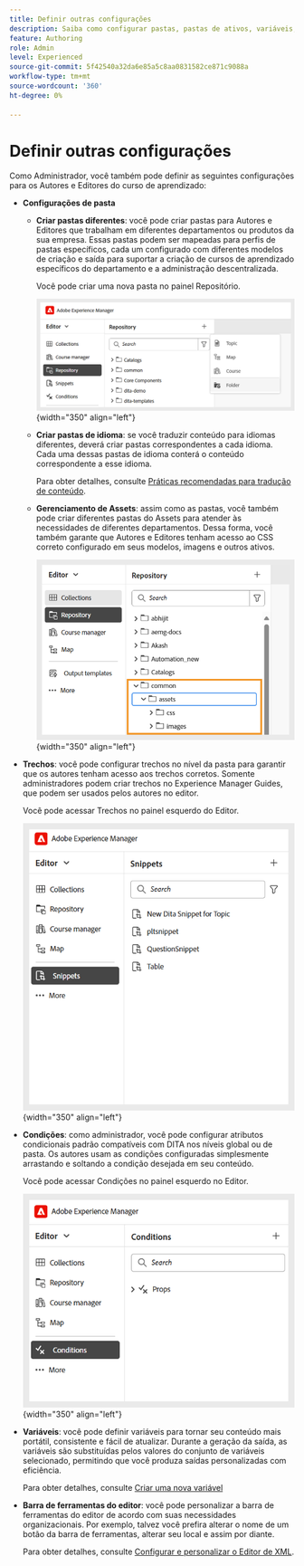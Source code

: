 ```yaml
---
title: Definir outras configurações
description: Saiba como configurar pastas, pastas de ativos, variáveis, trechos, condições e muito mais para diferentes departamentos no Experience Manager Guides.
feature: Authoring
role: Admin
level: Experienced
source-git-commit: 5f42540a32da6e85a5c8aa0831582ce871c9088a
workflow-type: tm+mt
source-wordcount: '360'
ht-degree: 0%

---
```


# Definir outras configurações

Como Administrador, você também pode definir as seguintes configurações para os Autores e Editores do curso de aprendizado:

- **Configurações de pasta**
   - **Criar pastas diferentes**: você pode criar pastas para Autores e Editores que trabalham em diferentes departamentos ou produtos da sua empresa. Essas pastas podem ser mapeadas para perfis de pastas específicos, cada um configurado com diferentes modelos de criação e saída para suportar a criação de cursos de aprendizado específicos do departamento e a administração descentralizada.

     Você pode criar uma nova pasta no painel Repositório.

     ![](assets/create-new-folder.png){width="350" align="left"}
   - **Criar pastas de idioma**: se você traduzir conteúdo para idiomas diferentes, deverá criar pastas correspondentes a cada idioma. Cada uma dessas pastas de idioma conterá o conteúdo correspondente a esse idioma.

     Para obter detalhes, consulte [Práticas recomendadas para tradução de conteúdo](../user-guide/translation-first-time.md).
   - **Gerenciamento de Assets**: assim como as pastas, você também pode criar diferentes pastas do Assets para atender às necessidades de diferentes departamentos. Dessa forma, você também garante que Autores e Editores tenham acesso ao CSS correto configurado em seus modelos, imagens e outros ativos.

     ![](assets/configure-assets-folder.png){width="350" align="left"}
- **Trechos**: você pode configurar trechos no nível da pasta para garantir que os autores tenham acesso aos trechos corretos. Somente administradores podem criar trechos no Experience Manager Guides, que podem ser usados pelos autores no editor.

  Você pode acessar Trechos no painel esquerdo do Editor.

  ![](assets/create-snippets.png){width="350" align="left"}
- **Condições**: como administrador, você pode configurar atributos condicionais padrão compatíveis com DITA nos níveis global ou de pasta. Os autores usam as condições configuradas simplesmente arrastando e soltando a condição desejada em seu conteúdo.

  Você pode acessar Condições no painel esquerdo no Editor.

  ![](assets/create-conditions.png){width="350" align="left"}
- **Variáveis**: você pode definir variáveis para tornar seu conteúdo mais portátil, consistente e fácil de atualizar. Durante a geração da saída, as variáveis são substituídas pelos valores do conjunto de variáveis selecionado, permitindo que você produza saídas personalizadas com eficiência.

  Para obter detalhes, consulte [Criar uma nova variável](../native-pdf/native-pdf-variables.md#create-a-new-variable)

- **Barra de ferramentas do editor**: você pode personalizar a barra de ferramentas do editor de acordo com suas necessidades organizacionais. Por exemplo, talvez você prefira alterar o nome de um botão da barra de ferramentas, alterar seu local e assim por diante.

  Para obter detalhes, consulte [Configurar e personalizar o Editor de XML](../cs-install-guide/conf-folder-level.md#configure-and-customize-the-xml-editor-id2065g300o5z).
